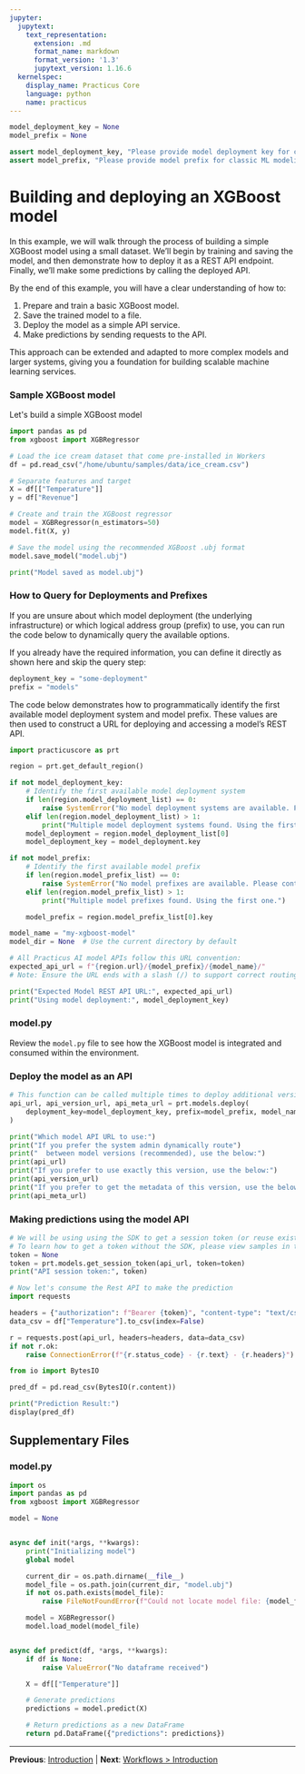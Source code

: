 ```yaml
---
jupyter:
  jupytext:
    text_representation:
      extension: .md
      format_name: markdown
      format_version: '1.3'
      jupytext_version: 1.16.6
  kernelspec:
    display_name: Practicus Core
    language: python
    name: practicus
---
```


```python
model_deployment_key = None
model_prefix = None
```

```python
assert model_deployment_key, "Please provide model deployment key for classic ML modeling"
assert model_prefix, "Please provide model prefix for classic ML modeling"
```

# Building and deploying an XGBoost model

In this example, we will walk through the process of building a simple XGBoost model using a small dataset. We’ll begin by training and saving the model, and then demonstrate how to deploy it as a REST API endpoint. Finally, we’ll make some predictions by calling the deployed API.

By the end of this example, you will have a clear understanding of how to:

1. Prepare and train a basic XGBoost model.
2. Save the trained model to a file.
3. Deploy the model as a simple API service.
4. Make predictions by sending requests to the API.

This approach can be extended and adapted to more complex models and larger systems, giving you a foundation for building scalable machine learning services.

### Sample XGBoost model 

Let's build a simple XGBoost model

```python
import pandas as pd
from xgboost import XGBRegressor

# Load the ice cream dataset that come pre-installed in Workers
df = pd.read_csv("/home/ubuntu/samples/data/ice_cream.csv")

# Separate features and target
X = df[["Temperature"]]
y = df["Revenue"]

# Create and train the XGBoost regressor
model = XGBRegressor(n_estimators=50)
model.fit(X, y)

# Save the model using the recommended XGBoost .ubj format
model.save_model("model.ubj")

print("Model saved as model.ubj")
```

<!-- #region -->
### How to Query for Deployments and Prefixes

If you are unsure about which model deployment (the underlying infrastructure) or which logical address group (prefix) to use, you can run the code below to dynamically query the available options.

If you already have the required information, you can define it directly as shown here and skip the query step:

```python
deployment_key = "some-deployment"
prefix = "models"
```

The code below demonstrates how to programmatically identify the first available model deployment system and model prefix. These values are then used to construct a URL for deploying and accessing a model’s REST API.
<!-- #endregion -->

```python
import practicuscore as prt

region = prt.get_default_region()

if not model_deployment_key:
    # Identify the first available model deployment system
    if len(region.model_deployment_list) == 0:
        raise SystemError("No model deployment systems are available. Please contact your system administrator.")
    elif len(region.model_deployment_list) > 1:
        print("Multiple model deployment systems found. Using the first one.")
    model_deployment = region.model_deployment_list[0]
    model_deployment_key = model_deployment.key

if not model_prefix:
    # Identify the first available model prefix
    if len(region.model_prefix_list) == 0:
        raise SystemError("No model prefixes are available. Please contact your system administrator.")
    elif len(region.model_prefix_list) > 1:
        print("Multiple model prefixes found. Using the first one.")

    model_prefix = region.model_prefix_list[0].key

model_name = "my-xgboost-model"
model_dir = None  # Use the current directory by default

# All Practicus AI model APIs follow this URL convention:
expected_api_url = f"{region.url}/{model_prefix}/{model_name}/"
# Note: Ensure the URL ends with a slash (/) to support correct routing.

print("Expected Model REST API URL:", expected_api_url)
print("Using model deployment:", model_deployment_key)
```

### model.py

Review the `model.py` file to see how the XGBoost model is integrated and consumed within the environment.

### Deploy the model as an API

```python
# This function can be called multiple times to deploy additional versions.
api_url, api_version_url, api_meta_url = prt.models.deploy(
    deployment_key=model_deployment_key, prefix=model_prefix, model_name=model_name, model_dir=model_dir
)
```

```python
print("Which model API URL to use:")
print("If you prefer the system admin dynamically route")
print("  between model versions (recommended), use the below:")
print(api_url)
print("If you prefer to use exactly this version, use the below:")
print(api_version_url)
print("If you prefer to get the metadata of this version, use the below:")
print(api_meta_url)
```

### Making predictions using the model API

```python
# We will be using using the SDK to get a session token (or reuse existing, if not expired).
# To learn how to get a token without the SDK, please view samples in the extras section
token = None
token = prt.models.get_session_token(api_url, token=token)
print("API session token:", token)
```

```python
# Now let's consume the Rest API to make the prediction
import requests

headers = {"authorization": f"Bearer {token}", "content-type": "text/csv"}
data_csv = df["Temperature"].to_csv(index=False)

r = requests.post(api_url, headers=headers, data=data_csv)
if not r.ok:
    raise ConnectionError(f"{r.status_code} - {r.text} - {r.headers}")

from io import BytesIO

pred_df = pd.read_csv(BytesIO(r.content))

print("Prediction Result:")
display(pred_df)
```


## Supplementary Files

### model.py
```python
import os
import pandas as pd
from xgboost import XGBRegressor

model = None


async def init(*args, **kwargs):
    print("Initializing model")
    global model

    current_dir = os.path.dirname(__file__)
    model_file = os.path.join(current_dir, "model.ubj")
    if not os.path.exists(model_file):
        raise FileNotFoundError(f"Could not locate model file: {model_file}")

    model = XGBRegressor()
    model.load_model(model_file)


async def predict(df, *args, **kwargs):
    if df is None:
        raise ValueError("No dataframe received")

    X = df[["Temperature"]]

    # Generate predictions
    predictions = model.predict(X)

    # Return predictions as a new DataFrame
    return pd.DataFrame({"predictions": predictions})

```


---

**Previous**: [Introduction](../introduction.md) | **Next**: [Workflows > Introduction](../../workflows/introduction.md)
